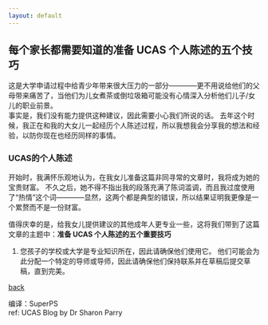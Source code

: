 ```yaml
---
layout: default
---
```


## 每个家长都需要知道的准备 UCAS 个人陈述的五个技巧
这是大学申请过程中给青少年带来很大压力的一部分————更不用说给他们的父母带来痛苦了，当他们为儿女煮茶或倒垃圾箱可能没有心情深入分析他们儿子/女儿的职业前景。<br>
事实是，我们没有能力提供这种建议，因此需要小心我们所说的话。 去年这个时候，我正在和我的大女儿一起经历个人陈述过程，所以我想我会分享我的想法和经验，以防你现在也经历同样的事情。

### UCAS的个人陈述
开始时，我满怀乐观地认为，在我女儿准备这篇非同寻常的文章时，我将成为她的宝贵财富。 不久之后，她不得不指出我的段落充满了陈词滥调，而且我过度使用了“热情”这个词————显然，这两个都是典型的错误，所以结果证明我更像是一个累赘而不是一份财富。

值得庆幸的是，给我女儿提供建议的其他成年人更专业一些，这将我们带到了这篇文章的主题中：**准备 UCAS 个人陈述的五个重要技巧**

1. 您孩子的学校或大学是专业知识所在，因此请确保他们使用它。 他们可能会为此分配一个特定的导师或导师，因此请确保他们保持联系并在草稿后提交草稿，直到完美。

[back](../)

编译：SuperPS<br>
ref: UCAS Blog by Dr Sharon Parry
